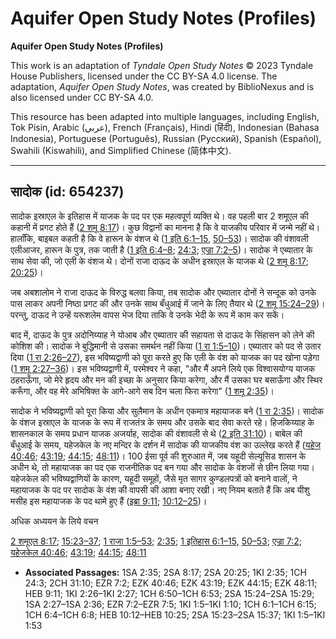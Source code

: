 # Aquifer Open Study Notes (Profiles)

**Aquifer Open Study Notes (Profiles)**

This work is an adaptation of *Tyndale Open Study Notes* © 2023 Tyndale House Publishers, licensed under the CC BY\-SA 4\.0 license. The adaptation, *Aquifer Open Study Notes*, was created by BiblioNexus and is also licensed under CC BY\-SA 4\.0\.

This resource has been adapted into multiple languages, including English, Tok Pisin, Arabic (عربي), French (Français), Hindi (हिंदी), Indonesian (Bahasa Indonesia), Portuguese (Português), Russian (Русский), Spanish (Español), Swahili (Kiswahili), and Simplified Chinese (简体中文).



--------------------------------

## सादोक (id: 654237)

सादोक इस्राएल के इतिहास में याजक के पद पर एक महत्वपूर्ण व्यक्ति थे। वह पहली बार 2 शमूएल की कहानी में प्रगट होते हैं ([2 शमू 8:17](https://ref.ly/2Sam8:17))। कुछ विद्वानों का मानना है कि वे याजकीय परिवार में जन्मे नहीं थे। हालाँकि, बाइबल कहती है कि वे हारून के वंशज थे ([1 इति 6:1–15](https://ref.ly/1Chr6:1-1Chr6:15), [50–53](https://ref.ly/1Chr6:50-1Chr6:53))। सादोक की वंशावली एलीआजर, हारून के पुत्र, तक जाती है ([1 इति 6:4–8](https://ref.ly/1Chr6:4-1Chr6:8); [24:3](https://ref.ly/1Chr24:3); [एज्रा 7:2–5](https://ref.ly/Ezra7:2-Ezra7:5))। सादोक ने एब्यातार के साथ सेवा की, जो एली के वंशज थे। दोनों राजा दाऊद के अधीन इस्राएल के याजक थे ([2 शमू 8:17](https://ref.ly/2Sam8:17); [20:25](https://ref.ly/2Sam20:25))।

जब अबशालोम ने राजा दाऊद के विरुद्ध बलवा किया, तब सादोक और एब्यातार दोनों ने सन्दूक को उनके पास लाकर अपनी निष्ठा प्रगट की और उनके साथ बँधुआई में जाने के लिए तैयार थे ([2 शमू 15:24–29](https://ref.ly/2Sam15:24-2Sam15:29))। परन्तु, दाऊद ने उन्हें यरूशलेम वापस भेज दिया ताकि वे उनके भेदी के रूप में काम कर सकें।

बाद में, दाऊद के पुत्र अदोनिय्याह ने योआब और एब्यातार की सहायता से दाऊद के सिंहासन को लेने की कोशिश की। सादोक ने बुद्धिमानी से उसका समर्थन नहीं किया ([1 रा 1:5–10](https://ref.ly/1Kgs1:5-1Kgs1:10))। एब्यातार को पद से उतार दिया ([1 रा 2:26–27](https://ref.ly/1Kgs2:26-1Kgs2:27)), इस भविष्यद्वाणी को पूरा करते हुए कि एली के वंश को याजक का पद खोना पड़ेगा ([1 शमू 2:27–36](https://ref.ly/1Sam2:27-1Sam2:36))। इस भविष्यद्वाणी में, परमेश्वर ने कहा, "और मैं अपने लिये एक विश्वासयोग्य याजक ठहराऊँगा, जो मेरे हृदय और मन की इच्छा के अनुसार किया करेगा, और मैं उसका घर बसाऊँगा और स्थिर करूँगा, और वह मेरे अभिषिक्त के आगे\-आगे सब दिन चला फिरा करेगा" ([1 शमू 2:35](https://ref.ly/1Sam2:35))।

सादोक ने भविष्यद्वाणी को पूरा किया और सुलैमान के अधीन एकमात्र महायाजक बने ([1 रा 2:35](https://ref.ly/1Kgs2:35))। सादोक के वंशज इस्राएल के याजक के रूप में राजतंत्र के समय और उसके बाद सेवा करते रहे। हिजकिय्याह के शासनकाल के समय प्रधान याजक अजर्याह, सादोक की वंशावली से थे ([2 इति 31:10](https://ref.ly/2Chr31:10))। बाबेल की बँधुआई के समय, यहेजकेल के नए मन्दिर के दर्शन में सादोक की याजकीय वंश का उल्लेख करते हैं ([यहेज 40:46](https://ref.ly/Ezek40:46); [43:19](https://ref.ly/Ezek43:19); [44:15](https://ref.ly/Ezek44:15); [48:11](https://ref.ly/Ezek48:11))। 100 ईसा पूर्व की शुरुआत में, जब यहूदी सेल्यूसिड शासन के अधीन थे, तो महायाजक का पद एक राजनीतिक पद बन गया और सादोक के वंशजों से छीन लिया गया। यहेजकेल की भविष्यद्वाणियों के कारण, यहूदी समूहों, जैसे मृत सागर कुण्डलपत्रों को बनाने वालों, ने महायाजक के पद पर सादोक के वंश की वापसी की आशा बनाए रखी। नए नियम बताते हैं कि अब यीशु मसीह इस महायाजक के पद थामे हुए हैं ([इब्रा 9:11](https://ref.ly/Heb9:11); [10:12–25](https://ref.ly/Heb10:12-Heb10:25))।

अधिक अध्ययन के लिये वचन

[2 शमूएल 8:17](https://ref.ly/2Sam8:17); [15:23–37](https://ref.ly/2Sam15:23-2Sam15:37); [1 राजा 1:5–53](https://ref.ly/1Kgs1:5-1Kgs1:53); [2:35](https://ref.ly/1Kgs2:35); [1 इतिहास 6:1–15](https://ref.ly/1Chr6:1-1Chr6:15), [50–53](https://ref.ly/1Chr6:50-1Chr6:53); [एज्रा 7:2](https://ref.ly/Ezra7:2); [यहेजकेल 40:46](https://ref.ly/Ezek40:46); [43:19](https://ref.ly/Ezek43:19); [44:15](https://ref.ly/Ezek44:15); [48:11](https://ref.ly/Ezek48:11)

* **Associated Passages:** 1SA 2:35; 2SA 8:17; 2SA 20:25; 1KI 2:35; 1CH 24:3; 2CH 31:10; EZR 7:2; EZK 40:46; EZK 43:19; EZK 44:15; EZK 48:11; HEB 9:11; 1KI 2:26–1KI 2:27; 1CH 6:50–1CH 6:53; 2SA 15:24–2SA 15:29; 1SA 2:27–1SA 2:36; EZR 7:2–EZR 7:5; 1KI 1:5–1KI 1:10; 1CH 6:1–1CH 6:15; 1CH 6:4–1CH 6:8; HEB 10:12–HEB 10:25; 2SA 15:23–2SA 15:37; 1KI 1:5–1KI 1:53

